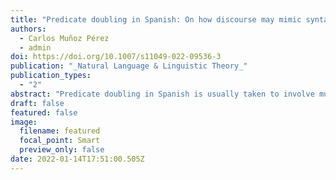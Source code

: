 ```yaml
---
title: "Predicate doubling in Spanish: On how discourse may mimic syntactic movement"
authors:
  - Carlos Muñoz Pérez
  - admin
doi: https://doi.org/10.1007/s11049-022-09536-3
publication: "_Natural Language & Linguistic Theory_"
publication_types:
  - "2"
abstract: "Predicate doubling in Spanish is usually taken to involve multiple copy spell-out. This approach is mainly motivated by the fact that two instances of the same lexical verb appear in the construction, and by the observation that the pattern is sensitive to island restrictions. In contrast, we contend in this paper that predicate doubling is a phenomenon for which an analysis based on multiple copy spell-out cannot be empirically substantiated. We argue that the construction is better understood as involving a base-generated predicate in the left periphery that functions as a contrastive topic. We show that a number of properties of predicate doubling follow from this analysis, including lexical identity between the verbs and sensitivity to islands. Furthermore, our proposal provides a rationale for genus-species splits in the construction, and also offers a straightforward account for otherwise mysterious asymmetries arising with factive verbs."
draft: false
featured: false
image:
  filename: featured
  focal_point: Smart
  preview_only: false
date: 2022-01-14T17:51:00.505Z
---
```

